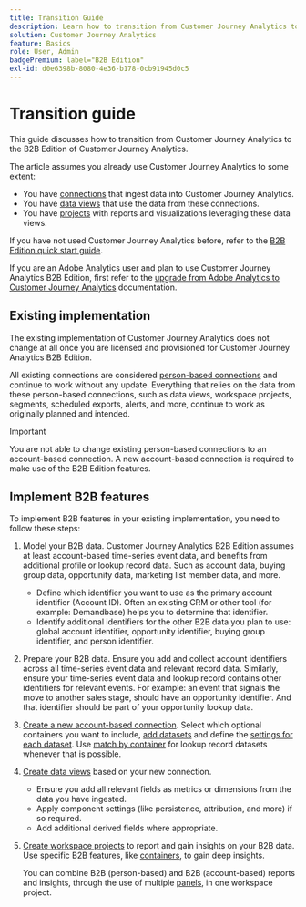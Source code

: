```yaml
---
title: Transition Guide
description: Learn how to transition from Customer Journey Analytics to Customer Journey Analytics B2B Edition
solution: Customer Journey Analytics
feature: Basics
role: User, Admin
badgePremium: label="B2B Edition"
exl-id: d0e6398b-8080-4e36-b178-0cb91945d0c5
---
```

# Transition guide

This guide discusses how to transition from Customer Journey Analytics to the B2B Edition of Customer Journey Analytics.

The article assumes you already use Customer Journey Analytics to some extent:

* You have [connections](/help/connections/overview.md) that ingest data into Customer Journey Analytics.
* You have [data views](/help/data-views/data-views.md) that use the data from these connections.
* You have [projects](/help/analysis-workspace/home.md) with reports and visualizations leveraging these data views.

If you have not used Customer Journey Analytics before, refer to the [B2B Edition quick start guide](cja-b2b-quick-start-guide.md).

If you are an Adobe Analytics user and plan to use Customer Journey Analytics B2B Edition, first refer to the [upgrade from Adobe Analytics to Customer Journey Analytics](cja-upgrade/cja-upgrade-recommendations.md) documentation.


## Existing implementation

The existing implementation of Customer Journey Analytics does not change at all once you are licensed and provisioned for Customer Journey Analytics B2B Edition. 

All existing connections are considered [person-based connections](cja-b2b-concepts-features.md#connections-and-identifiers) and continue to work without any update. Everything that relies on the data from these person-based connections, such as data views, workspace projects, segments, scheduled exports, alerts, and more, continue to work as originally planned and intended.

>[!IMPORTANT]
>
>You are not able to change existing person-based connections to an account-based connection. A new account-based connection is required to make use of the B2B Edition features.
>


## Implement B2B features

To implement B2B features in your existing implementation, you need to follow these steps:

1. Model your B2B data. Customer Journey Analytics B2B Edition assumes at least account-based time-series event data, and benefits from additional profile or lookup record data. Such as account data, buying group data, opportunity data, marketing list member data, and more.

   * Define which identifier you want to use as the primary account identifier (Account ID). Often an existing CRM or other tool (for example: Demandbase) helps you to determine that identifier.
   * Identify additional identifiers for the other B2B data you plan to use: global account identifier, opportunity identifier, buying group identifier, and person identifier.

1. Prepare your B2B data. Ensure you add and collect account identifiers across all time-series event data and relevant record data. Similarly, ensure your time-series event data and lookup record contains other identifiers for relevant events. For example: an event that signals the move to another sales stage, should have an opportunity identifier. And that identifier should be part of your opportunity lookup data.

1. [Create a new account-based connection](/help/connections/create-connection.md#account-based-connection). Select which optional containers you want to include, [add datasets](/help/connections/create-connection.md#add-datasets) and define the [settings for each dataset](/help/connections/create-connection.md#dataset-settings). Use [match by container](cja-b2b-concepts-features.md#match-by-container) for lookup record datasets whenever that is possible.

1. [Create data views](/help/data-views/create-dataview.md) based on your new connection. 
 
   * Ensure you add all relevant fields as metrics or dimensions from the data you have ingested. 
   * Apply component settings (like persistence, attribution, and more) if so required. 
   * Add additional derived fields where appropriate. 

1. [Create workspace projects](/help/analysis-workspace/build-workspace-project/create-projects.md) to report and gain insights on your B2B data. Use specific B2B features, like [containers](cja-b2b-concepts-features.md#containers), to gain deep insights. 

   You can combine B2B (person-based) and B2B (account-based) reports and insights, through the use of multiple [panels](/help/analysis-workspace/c-panels/panels.md), in one workspace project.
